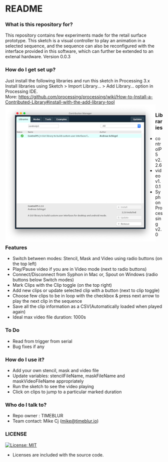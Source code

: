 # README #


### What is this repository for? ###
This repository contains few experiments made for the retail surface prototype. This sketch is a visual controller to play an animation in a selected sequence, and the sequence can also be reconfigured with the interface provided in this software, which can further be extended to an extenal hardware.
Version 0.0.3

### How do I get set up? ###
Just install the following libraries and run this sketch in Processing 3.x
Install libraries using Sketch > Import Library... > Add Library... option in Processing IDE. 
<br>
More:  https://github.com/processing/processing/wiki/How-to-Install-a-Contributed-Library#install-with-the-add-library-tool
<br>
<img style="float: left;" src="Libraries/InstallLibs.png">

### Libraries ###
* controlP5 v2.2.6
* video v1.0.1
* SyphonProcessing v2.0

### Features ###
* Switch between modes: Stencil, Mask and Video using radio buttons (on the top left)
* Play/Pause video if you are in Video mode (next to radio buttons)
* Connect/Disconnect from Syphon in Mac or, Spout on Windows (radio buttons below Switch modes)   
* Mark Clips with the Clip toggle (on the top right)
* Add new clips or update selected clip with a button (next to clip toggle)
* Choose few clips to be in loop with the checkbox & press next arrow to play the next clip in the sequence
* Save all the clip information as a CSV(Automatically loaded when played again)
* Ideal max video file duration: 1000s

### To Do ###
* Read from trigger from serial
* Bug fixes if any

### How do I use it? ###
* Add your own stencil, mask and video file
* Update variables: stencilFileName, maskFileName and maskVideoFileName appropriately
* Run the sketch to see the video playing
* Click on clips to jump to a particular marked duration

### Who do I talk to? ###
* Repo owner : TIMEBLUR
* Team contact: Mike Cj (mike@timeblur.io)

### LICENSE ###
[![License: MIT](https://img.shields.io/badge/License-MIT-yellow.svg)](https://opensource.org/licenses/MIT)
* Licenses are included with the source code.
